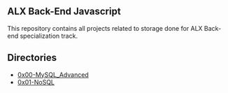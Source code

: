 ## ALX Back-End Javascript

This repository contains all projects related to storage done for ALX Back-end specialization track.

## Directories

- [0x00-MySQL_Advanced](./0x00-MySQL_Advanced)
- [0x01-NoSQL](./0x01-NoSQL)
